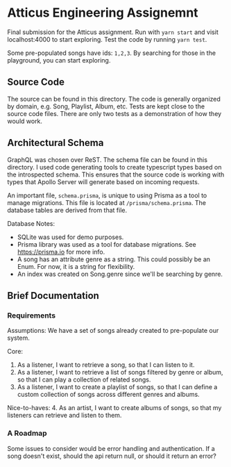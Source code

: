 # Atticus Engineering Assignemnt
Final submission for the Atticus assignment. Run with `yarn start` and visit localhost:4000 to start exploring.
Test the code by running `yarn test`.

Some pre-populated songs have ids: `1,2,3`. By searching for those in the playground, you can start exploring.

## Source Code
The source can be found in this directory. The code is generally organized by domain, e.g. Song, Playlist, Album, etc.
Tests are kept close to the source code files. There are only two tests as a demonstration of how they would work.


## Architectural Schema

GraphQL was chosen over ReST. 
The schema file can be found in this directory.
I used code generating tools to create typescript types based on the introspected schema. This ensures that the
source code is working with types that Apollo Server will generate based on incoming requests. 

An important file, `schema.prisma`, is unique to using Prisma as a tool to manage migrations. This file is located at 
`/prisma/schema.prisma`. The database tables are derived from that file. 

Database Notes:
- SQLite was used for demo purposes.
- Prisma library was used as a tool for database migrations. See https://prisma.io for more info. 
- A song has an attribute genre as a string. This could possibly be an Enum. For now, it is a string for flexibility. 
- An index was created on Song.genre since we'll be searching by genre.


## Brief Documentation 

### Requirements
Assumptions: 
We have a set of songs already created to pre-populate our system. 

Core:
1. As a listener, I want to retrieve a song, so that I can listen to it. 
2. As a listener, I want to retrieve a list of songs filtered by genre or album, so that I can play a collection of related songs.
3. As a listener, I want to create a playlist of songs, so that I can define a custom collection of songs across different genres and albums. 

Nice-to-haves:
4. As an artist, I want to create albums of songs, so that my listeners can retrieve and listen to them.

### A Roadmap
Some issues to consider would be error handling and authentication. If a song doesn't exist, should the api return null,
or should it return an error? 
